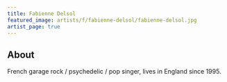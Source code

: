 ```yaml
---
title: Fabienne Delsol
featured_image: artists/f/fabienne-delsol/fabienne-delsol.jpg
artist_page: true
---
```

## About

French garage rock / psychedelic / pop singer, lives in England since 1995. 

